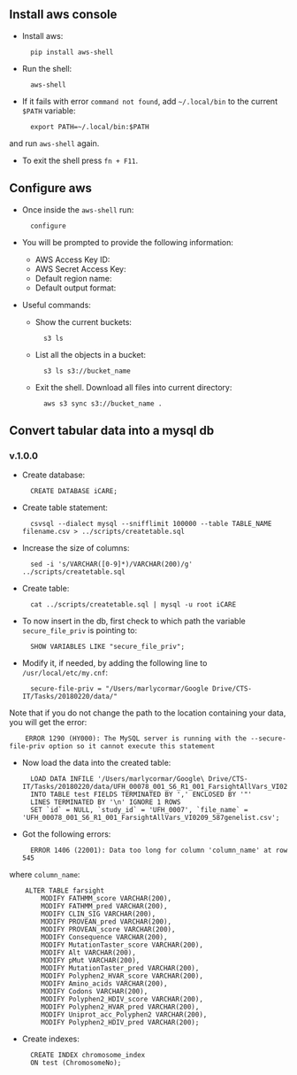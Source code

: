 ##  Install aws console

- Install aws:
    
        pip install aws-shell
        
- Run the shell:

        aws-shell
        
- If it fails with error `command not found`, add `~/.local/bin` to the current `$PATH` variable:
        
        export PATH=~/.local/bin:$PATH
        
and run `aws-shell` again.

- To exit the shell press `fn + F11`.


## Configure aws

- Once inside the `aws-shell` run:

        configure
        
- You will be prompted to provide the following information:
    - AWS Access Key ID: 
    - AWS Secret Access Key: 
    - Default region name:
    - Default output format:
    
- Useful commands:

    - Show the current buckets:

            s3 ls

    - List all the objects in a bucket:

            s3 ls s3://bucket_name

    - Exit the shell. Download all files into current directory:

            aws s3 sync s3://bucket_name .
    

## Convert tabular data into a mysql db

### v.1.0.0
        
- Create database:

        CREATE DATABASE iCARE;
        
- Create table statement:

        csvsql --dialect mysql --snifflimit 100000 --table TABLE_NAME filename.csv > ../scripts/createtable.sql 

- Increase the size of columns:

        sed -i 's/VARCHAR([0-9]*)/VARCHAR(200)/g' ../scripts/createtable.sql

- Create table:

        cat ../scripts/createtable.sql | mysql -u root iCARE
        
- To now insert in the db, first check to which path the variable `secure_file_priv` is pointing to:

        SHOW VARIABLES LIKE "secure_file_priv";
        
- Modify it, if needed, by adding the following line to `/usr/local/etc/my.cnf`:

        secure-file-priv = "/Users/marlycormar/Google Drive/CTS-IT/Tasks/20180220/data/"

Note that if you do not change the path to the location containing your data, you will get the error:

        ERROR 1290 (HY000): The MySQL server is running with the --secure-file-priv option so it cannot execute this statement
        
- Now load the data into the created table:

        LOAD DATA INFILE '/Users/marlycormar/Google\ Drive/CTS-IT/Tasks/20180220/data/UFH_00078_001_S6_R1_001_FarsightAllVars_VI0209_587genelist.csv'
        INTO TABLE test FIELDS TERMINATED BY ',' ENCLOSED BY '"'
        LINES TERMINATED BY '\n' IGNORE 1 ROWS
        SET `id` = NULL, `study_id` = 'UFH_0007', `file_name` = 'UFH_00078_001_S6_R1_001_FarsightAllVars_VI0209_587genelist.csv';
        
- Got the following errors:

        ERROR 1406 (22001): Data too long for column 'column_name' at row 545
        
where `column_name`:

        ALTER TABLE farsight 
            MODIFY FATHMM_score VARCHAR(200),
            MODIFY FATHMM_pred VARCHAR(200),
            MODIFY CLIN_SIG VARCHAR(200),
            MODIFY PROVEAN_pred VARCHAR(200),
            MODIFY PROVEAN_score VARCHAR(200),
            MODIFY Consequence VARCHAR(200),
            MODIFY MutationTaster_score VARCHAR(200),
            MODIFY Alt VARCHAR(200),
            MODIFY pMut VARCHAR(200),
            MODIFY MutationTaster_pred VARCHAR(200),
            MODIFY Polyphen2_HVAR_score VARCHAR(200),
            MODIFY Amino_acids VARCHAR(200),
            MODIFY Codons VARCHAR(200),
            MODIFY Polyphen2_HDIV_score VARCHAR(200),
            MODIFY Polyphen2_HVAR_pred VARCHAR(200),
            MODIFY Uniprot_acc_Polyphen2 VARCHAR(200),
            MODIFY Polyphen2_HDIV_pred VARCHAR(200);

- Create indexes:

        CREATE INDEX chromosome_index
        ON test (ChromosomeNo);